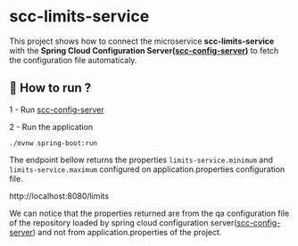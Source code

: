 # scc-limits-service
This project shows how to connect the microservice **scc-limits-service** with the **Spring Cloud Configuration Server([scc-config-server](scc-config-server))** to fetch the configuration file automaticaly.


## 🚀 How to run ?
1 - Run  [scc-config-server](scc-config-server)

2 - Run the application
```shell script
./mvnw spring-boot:run
```
The endpoint bellow returns the properties `limits-service.minimum` and `limits-service.maximum` configured on application.properties configuration file.

http://localhost:8080/limits

We can notice that the properties returned are from the qa configuration file of the repository loaded by spring cloud configuration server([scc-config-server](scc-config-server)) and not from application.properties of the project.

